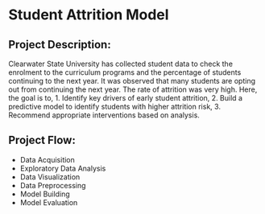 # Student Attrition Model

## Project Description:
  Clearwater State University has collected student data to check the enrolment to the curriculum programs and the percentage of students continuing to the next year. It was observed that many students are opting out from continuing the next year. The rate of attrition was very high.
  Here, the goal is to,
    1. Identify key drivers of early student attrition,
    2. Build a predictive model to identify students with higher attrition risk,
    3. Recommend appropriate interventions based on analysis.
    
## Project Flow:
  - Data Acquisition
  - Exploratory Data Analysis
  - Data Visualization
  - Data Preprocessing
  - Model Building
  - Model Evaluation
